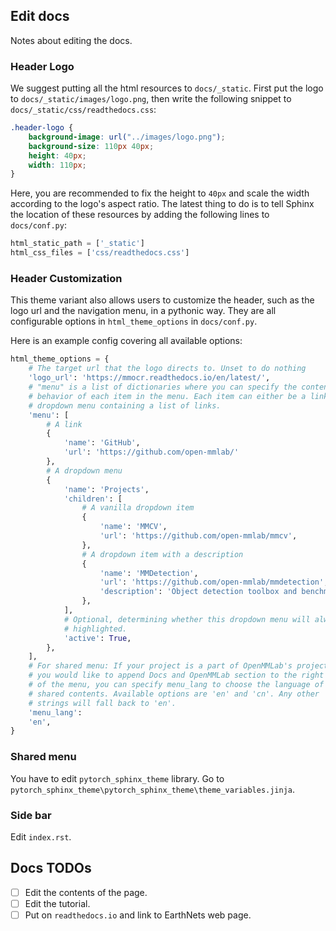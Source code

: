 ## Edit docs
Notes about editing the docs.
### Header Logo

We suggest putting all the html resources to `docs/_static`. First put the logo
to `docs/_static/images/logo.png`, then write the following snippet to
`docs/_static/css/readthedocs.css`:
```css
.header-logo {
    background-image: url("../images/logo.png");
    background-size: 110px 40px;
    height: 40px;
    width: 110px;
}
```
Here, you are recommended to fix the height to `40px` and scale the width according to the logo's aspect ratio.
The latest thing to do is to tell Sphinx the location of these resources by adding the following lines to `docs/conf.py`:
```python
html_static_path = ['_static']
html_css_files = ['css/readthedocs.css']
```

### Header Customization
This theme variant also allows users to customize the header, such as the logo url and the navigation menu, in a pythonic way. They are all configurable options in `html_theme_options` in `docs/conf.py`.

Here is an example config covering all available options:
```python
html_theme_options = {
    # The target url that the logo directs to. Unset to do nothing
    'logo_url': 'https://mmocr.readthedocs.io/en/latest/',
    # "menu" is a list of dictionaries where you can specify the content and the
    # behavior of each item in the menu. Each item can either be a link or a
    # dropdown menu containing a list of links.
    'menu': [
        # A link
        {
            'name': 'GitHub',
            'url': 'https://github.com/open-mmlab/'
        },
        # A dropdown menu
        {
            'name': 'Projects',
            'children': [
                # A vanilla dropdown item
                {
                    'name': 'MMCV',
                    'url': 'https://github.com/open-mmlab/mmcv',
                },
                # A dropdown item with a description
                {
                    'name': 'MMDetection',
                    'url': 'https://github.com/open-mmlab/mmdetection',
                    'description': 'Object detection toolbox and benchmark'
                },
            ],
            # Optional, determining whether this dropdown menu will always be
            # highlighted.
            'active': True,
        },
    ],
    # For shared menu: If your project is a part of OpenMMLab's project and
    # you would like to append Docs and OpenMMLab section to the right
    # of the menu, you can specify menu_lang to choose the language of
    # shared contents. Available options are 'en' and 'cn'. Any other
    # strings will fall back to 'en'.
    'menu_lang':
    'en',
}
```

### Shared menu

You have to edit `pytorch_sphinx_theme` library. Go to `pytorch_sphinx_theme\pytorch_sphinx_theme\theme_variables.jinja`.

### Side bar

Edit `index.rst`.


## Docs TODOs

- [ ] Edit the contents of the page.
- [ ] Edit the tutorial.
- [ ] Put on `readthedocs.io` and link to EarthNets web page.
